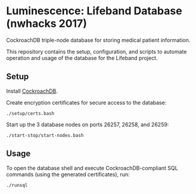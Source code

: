 # Luminescence: Lifeband Database (nwhacks 2017)

CockroachDB triple-node database for storing medical patient information.

This repository contains the setup, configuration, and scripts to automate operation and usage of the database for the Lifeband project.

## Setup

Install [CockroachDB](https://www.cockroachlabs.com/).

Create encryption certificates for secure access to the database:
```
./setup/certs.bash
```

Start up the 3 database nodes on ports 26257, 26258, and 26259:
```
./start-stop/start-nodes.bash
```

## Usage

To open the database shell and execute CockroachDB-compliant SQL commands (using the generated certificates), run:
```
./runsql
```
